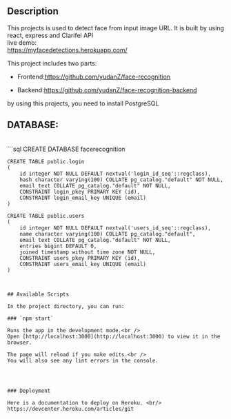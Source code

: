 ## Description
This projects is used to detect face from input image URL.
It is built by using react, express and Clarifei API
<br>
live demo:
<br>
https://myfacedetections.herokuapp.com/

This project includes two parts:

* Frontend:https://github.com/yudanZ/face-recognition

* Backend:https://github.com/yudanZ/face-recognition-backend



by using this projects, you need to install PostgreSQL
<br>
## DATABASE:
<br>
```sql
    CREATE DATABASE facerecognition

  
    CREATE TABLE public.login
    (
        id integer NOT NULL DEFAULT nextval('login_id_seq'::regclass),
        hash character varying(100) COLLATE pg_catalog."default" NOT NULL,
        email text COLLATE pg_catalog."default" NOT NULL,
        CONSTRAINT login_pkey PRIMARY KEY (id),
        CONSTRAINT login_email_key UNIQUE (email)
    )

    CREATE TABLE public.users
    (
        id integer NOT NULL DEFAULT nextval('users_id_seq'::regclass),
        name character varying(100) COLLATE pg_catalog."default",
        email text COLLATE pg_catalog."default" NOT NULL,
        entries bigint DEFAULT 0,
        joined timestamp without time zone NOT NULL,
        CONSTRAINT users_pkey PRIMARY KEY (id),
        CONSTRAINT users_email_key UNIQUE (email)
    )
   ```


## Available Scripts

In the project directory, you can run:

### `npm start`

Runs the app in the development mode.<br />
Open [http://localhost:3000](http://localhost:3000) to view it in the browser.

The page will reload if you make edits.<br />
You will also see any lint errors in the console.




### Deployment

Here is a documentation to deploy on Heroku. <br/>
https://devcenter.heroku.com/articles/git

